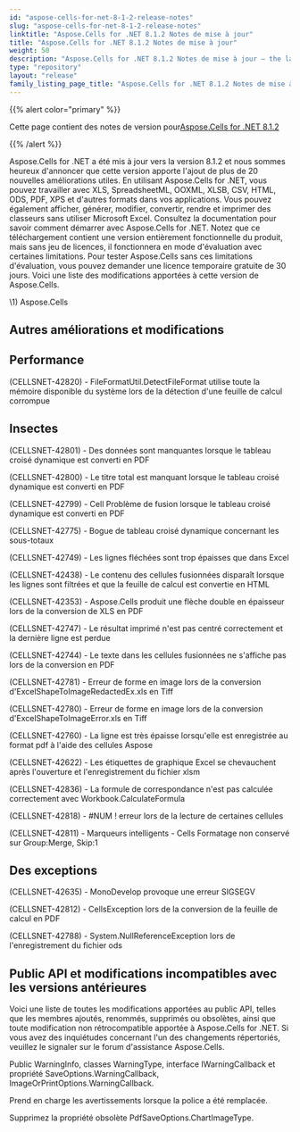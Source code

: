 ```yaml
---
id: "aspose-cells-for-net-8-1-2-release-notes"
slug: "aspose-cells-for-net-8-1-2-release-notes"
linktitle: "Aspose.Cells for .NET 8.1.2 Notes de mise à jour"
title: "Aspose.Cells for .NET 8.1.2 Notes de mise à jour"
weight: 50
description: "Aspose.Cells for .NET 8.1.2 Notes de mise à jour – the latest updates and fixes."
type: "repository"
layout: "release"
family_listing_page_title: "Aspose.Cells for .NET 8.1.2 Notes de mise à jour"
---
```

{{% alert color="primary" %}} 

 Cette page contient des notes de version pour[Aspose.Cells for .NET 8.1.2](https://releases.aspose.com/cells/net/new-releases/aspose.cells-for-.net-8.1.2/)

{{% /alert %}} 

 Aspose.Cells for .NET a été mis à jour vers la version 8.1.2 et nous sommes heureux d'annoncer que cette version apporte l'ajout de plus de 20 nouvelles améliorations utiles.
En utilisant Aspose.Cells for .NET, vous pouvez travailler avec XLS, SpreadsheetML, OOXML, XLSB, CSV, HTML, ODS, PDF, XPS et d'autres formats dans vos applications. Vous pouvez également afficher, générer, modifier, convertir, rendre et imprimer des classeurs sans utiliser Microsoft Excel.
Consultez la documentation pour savoir comment démarrer avec Aspose.Cells for .NET.
Notez que ce téléchargement contient une version entièrement fonctionnelle du produit, mais sans jeu de licences, il fonctionnera en mode d'évaluation avec certaines limitations. Pour tester Aspose.Cells sans ces limitations d'évaluation, vous pouvez demander une licence temporaire gratuite de 30 jours.
 Voici une liste des modifications apportées à cette version de Aspose.Cells.

\1) Aspose.Cells 
## **Autres améliorations et modifications**

## **Performance**


(CELLSNET-42820) - FileFormatUtil.DetectFileFormat utilise toute la mémoire disponible du système lors de la détection d'une feuille de calcul corrompue


## **Insectes**


 (CELLSNET-42801) - Des données sont manquantes lorsque le tableau croisé dynamique est converti en PDF

 (CELLSNET-42800) - Le titre total est manquant lorsque le tableau croisé dynamique est converti en PDF

 (CELLSNET-42799) - Cell Problème de fusion lorsque le tableau croisé dynamique est converti en PDF

 (CELLSNET-42775) - Bogue de tableau croisé dynamique concernant les sous-totaux

 (CELLSNET-42749) - Les lignes fléchées sont trop épaisses que dans Excel

 (CELLSNET-42438) - Le contenu des cellules fusionnées disparaît lorsque les lignes sont filtrées et que la feuille de calcul est convertie en HTML

 (CELLSNET-42353) - Aspose.Cells produit une flèche double en épaisseur lors de la conversion de XLS en PDF

 (CELLSNET-42747) - Le résultat imprimé n'est pas centré correctement et la dernière ligne est perdue

 (CELLSNET-42744) - Le texte dans les cellules fusionnées ne s'affiche pas lors de la conversion en PDF

(CELLSNET-42781) - Erreur de forme en image lors de la conversion d'ExcelShapeToImageRedactedEx.xls en Tiff

 (CELLSNET-42780) - Erreur de forme en image lors de la conversion d'ExcelShapeToImageError.xls en Tiff

 (CELLSNET-42760) - La ligne est très épaisse lorsqu'elle est enregistrée au format pdf à l'aide des cellules Aspose

 (CELLSNET-42622) - Les étiquettes de graphique Excel se chevauchent après l'ouverture et l'enregistrement du fichier xlsm

 (CELLSNET-42836) - La formule de correspondance n'est pas calculée correctement avec Workbook.CalculateFormula

 (CELLSNET-42818) - #NUM ! erreur lors de la lecture de certaines cellules

 (CELLSNET-42811) - Marqueurs intelligents - Cells Formatage non conservé sur Group:Merge, Skip:1


## **Des exceptions**


 (CELLSNET-42635) - MonoDevelop provoque une erreur SIGSEGV

 (CELLSNET-42812) - CellsException lors de la conversion de la feuille de calcul en PDF

 (CELLSNET-42788) - System.NullReferenceException lors de l'enregistrement du fichier ods


## **Public API et modifications incompatibles avec les versions antérieures**


 Voici une liste de toutes les modifications apportées au public API, telles que les membres ajoutés, renommés, supprimés ou obsolètes, ainsi que toute modification non rétrocompatible apportée à Aspose.Cells for .NET. Si vous avez des inquiétudes concernant l'un des changements répertoriés, veuillez le signaler sur le forum d'assistance Aspose.Cells.



 Public WarningInfo, classes WarningType, interface IWarningCallback et propriété SaveOptions.WarningCallback, ImageOrPrintOptions.WarningCallback.

 Prend en charge les avertissements lorsque la police a été remplacée.



 Supprimez la propriété obsolète PdfSaveOptions.ChartImageType.


